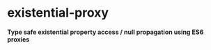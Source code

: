 # existential-proxy

**Type safe existential property access / null propagation using ES6 proxies**
